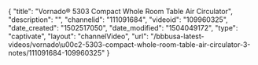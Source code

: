 {
    "title": "Vornado&reg; 5303 Compact Whole Room Table Air Circulator",
    "description": "",
    "channelid": "111091684",
    "videoid": "109960325",
    "date_created": "1502517050",
    "date_modified": "1504049172",
    "type": "captivate",
    "layout": "channelVideo",
    "url": "\/bbbusa-latest-videos\/vornado\u00c2-5303-compact-whole-room-table-air-circulator-3-notes\/111091684-109960325"
}